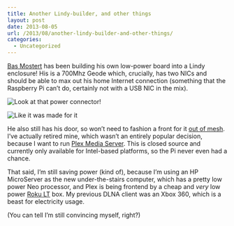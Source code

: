 ```yaml
---
title: Another Lindy-builder, and other things
layout: post
date: 2013-08-05
url: /2013/08/another-lindy-builder-and-other-things/
categories:
  - Uncategorized
---
```

[Bas Mostert][1] has been building his own low-power board into a Lindy enclosure! His is a 700Mhz Geode which, crucially, has two NICs and should be able to max out his home Internet connection (something that the Raspberry Pi can&rsquo;t do, certainly not with a USB NIC in the mix).

![Look at that power connector!][2]

![Like it was made for it][3]

He also still has his door, so won&rsquo;t need to fashion a front for it [out of mesh][4]. I&rsquo;ve actually retired mine, which wasn&rsquo;t an entirely popular decision, because I want to run [Plex Media Server][5]. This is closed source and currently only available for Intel-based platforms, so the Pi never even had a chance.

That said, I&rsquo;m still saving power (kind of), because I&rsquo;m using an HP MicroServer as the new under-the-stairs computer, which has a pretty low power Neo processor, and Plex is being frontend by a cheap and _very_ low power [Roku LT][6] box. My previous DLNA client was an Xbox 360, which is a beast for electricity usage.

(You can tell I&rsquo;m still convincing myself, right?)

 [1]: https://twitter.com/balloz
 [2]: https://insm.cf/=/633622e5.png?inline=1
 [3]: https://insm.cf/=/3ef46164.png?inline=1
 [4]: https://www.insom.me.uk/post/lindy-pi-1.html
 [5]: http://www.plexapp.com/
 [6]: http://www.amazon.co.uk/gp/product/B006VTASUQ/ref=as_li_ss_tl?ie=UTF8&camp=1634&creative=19450&creativeASIN=B006VTASUQ&linkCode=as2&tag=virtuvitri-21


